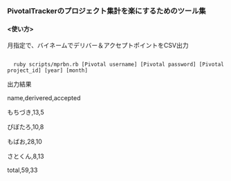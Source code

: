<h3>PivotalTrackerのプロジェクト集計を楽にするためのツール集</h3>

<h4><使い方></h4>

<p>月指定で、バイネームでデリバー＆アクセプトポイントをCSV出力</p>
<code>
  ruby scripts/mprbn.rb [Pivotal username] [Pivotal password] [Pivotal project_id] [year] [month]
</code>
<p>出力結果</p>
<div>
  <p>name,derivered,accepted</p>
  <p>もちづき,13,5</p>
  <p>ぴぼたろ,10,8</p>
  <p>もばお,28,10</p>
  <p>さとくん,8,13</p>
  <p>total,59,33</p>
</div>
